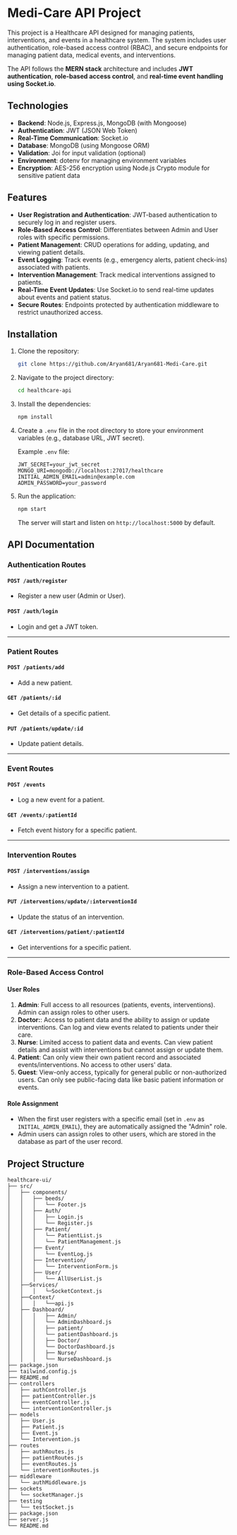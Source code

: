# Medi-Care API Project

This project is a Healthcare API designed for managing patients, interventions, and events in a healthcare system. The system includes user authentication, role-based access control (RBAC), and secure endpoints for managing patient data, medical events, and interventions.

The API follows the **MERN stack** architecture and includes **JWT authentication**, **role-based access control**, and **real-time event handling using Socket.io**.

## Technologies

- **Backend**: Node.js, Express.js, MongoDB (with Mongoose)
- **Authentication**: JWT (JSON Web Token)
- **Real-Time Communication**: Socket.io
- **Database**: MongoDB (using Mongoose ORM)
- **Validation**: Joi for input validation (optional)
- **Environment**: dotenv for managing environment variables
- **Encryption**: AES-256 encryption using Node.js Crypto module for sensitive patient data

## Features

- **User Registration and Authentication**: JWT-based authentication to securely log in and register users.
- **Role-Based Access Control**: Differentiates between Admin and User roles with specific permissions.
- **Patient Management**: CRUD operations for adding, updating, and viewing patient details.
- **Event Logging**: Track events (e.g., emergency alerts, patient check-ins) associated with patients.
- **Intervention Management**: Track medical interventions assigned to patients.
- **Real-Time Event Updates**: Use Socket.io to send real-time updates about events and patient status.
- **Secure Routes**: Endpoints protected by authentication middleware to restrict unauthorized access.

## Installation

1. Clone the repository:

    ```bash
    git clone https://github.com/Aryan681/Aryan681-Medi-Care.git
    ```

2. Navigate to the project directory:

    ```bash
    cd healthcare-api
    ```

3. Install the dependencies:

    ```bash
    npm install
    ```

4. Create a `.env` file in the root directory to store your environment variables (e.g., database URL, JWT secret).

    Example `.env` file:

    ```env
    JWT_SECRET=your_jwt_secret
    MONGO_URI=mongodb://localhost:27017/healthcare
    INITIAL_ADMIN_EMAIL=admin@example.com
    ADMIN_PASSWORD=your_password
    ```

5. Run the application:

    ```bash
    npm start
    ```

    The server will start and listen on `http://localhost:5000` by default.

## API Documentation

### Authentication Routes

#### `POST /auth/register`
- Register a new user (Admin or User).

#### `POST /auth/login`
- Login and get a JWT token.

---

### Patient Routes

#### `POST /patients/add`
- Add a new patient.

#### `GET /patients/:id`
- Get details of a specific patient.

#### `PUT /patients/update/:id`
- Update patient details.

---

### Event Routes

#### `POST /events`
- Log a new event for a patient.

#### `GET /events/:patientId`
- Fetch event history for a specific patient.

---

### Intervention Routes

#### `POST /interventions/assign`
- Assign a new intervention to a patient.

#### `PUT /interventions/update/:interventionId`
- Update the status of an intervention.

#### `GET /interventions/patient/:patientId`
- Get interventions for a specific patient.

---

### Role-Based Access Control

#### User Roles

1. **Admin**: Full access to all resources (patients, events, interventions). Admin can assign roles to other users.
2. **Doctor:**: Access to patient data and the ability to assign or update interventions. Can log and view events related to patients under their care.
3. **Nurse**:  Limited access to patient data and events. Can view patient details and assist with interventions but cannot assign or update them.
4. **Patient**: Can only view their own patient record and associated events/interventions. No access to other users' data.
5. **Guest**: View-only access, typically for general public or non-authorized users. Can only see public-facing data like basic patient information or events.
#### Role Assignment    

- When the first user registers with a specific email (set in `.env` as `INITIAL_ADMIN_EMAIL`), they are automatically assigned the "Admin" role.
- Admin users can assign roles to other users, which are stored in the database as part of the user record.

## Project Structure

```plaintext
healthcare-ui/
├── src/
│   ├── components/         
│   │   ├── beeds/  
│   │   │   └── Footer.js         
│   │   ├── Auth/           
│   │   │   ├── Login.js
│   │   │   └── Register.js
│   │   ├── Patient/        
│   │   │   └── PatientList.js
│   │   │   └── PatientManagement.js
│   │   ├── Event/          
│   │   │   └── EventLog.js
│   │   ├── Intervention/  
│   │   │   └── InterventionForm.js
│   │   ├── User/  
│   │   │   └── AllUserList.js
│   ├──Services/
│   │   │   └─SocketContext.js 
│   ├──Context/
│   │   │   └──api.js 
│   ├── Dashboard/
│   │   │   ├── Admin/
│   │   │   └── AdminDashboard.js 
│   │   │   ├── patient/
│   │   │   └── patientDashboard.js    
│   │   │   ├── Doctor/
│   │   │   └── DoctorDashboard.js    
│   │   │   ├── Nurse/
│   │   │   └── NurseDashboard.js    
├── package.json
├── tailwind.config.js
├── README.md
├── controllers
│   ├── authController.js
│   ├── patientController.js
│   ├── eventController.js
│   └── interventionController.js
├── models
│   ├── User.js
│   ├── Patient.js
│   ├── Event.js
│   └── Intervention.js
├── routes
│   ├── authRoutes.js
│   ├── patientRoutes.js
│   ├── eventRoutes.js
│   └── interventionRoutes.js
├── middleware
│   └── authMiddleware.js
├── sockets
│   └── socketManager.js
├── testing
│   └── testSocket.js
├── package.json
├── server.js
└── README.md

